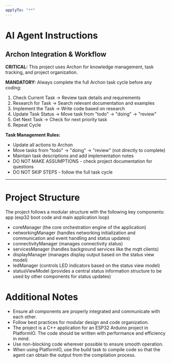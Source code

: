 ```yaml
---
applyTo: "**"
---
```


# AI Agent Instructions

## Archon Integration & Workflow
**CRITICAL:** This project uses Archon for knowledge management, task tracking, and project organization.

**MANDATORY:** Always complete the full Archon task cycle before any coding:
1. Check Current Task → Review task details and requirements
2. Research for Task → Search relevant documentation and examples
3. Implement the Task → Write code based on research
4. Update Task Status → Move task from "todo" → "doing" → "review"
5. Get Next Task → Check for next priority task
6. Repeat Cycle

**Task Management Rules:**
- Update all actions to Archon
- Move tasks from "todo" → "doing" → "review" (not directly to complete)
- Maintain task descriptions and add implementation notes
- DO NOT MAKE ASSUMPTIONS - check project documentation for questions
- DO NOT SKIP STEPS - follow the full task cycle

---

# Project Structure
The project follows a modular structure with the following key components:
app (esp32 boot code and main application loop)
- coreManager (the core orchestration engine of the application)
- networkingManager (handles networking initialization and communication and event handling and status updates)
- connectivityManager (manages connectivity status)
- servicesManager (handles background services like the mqtt clients)
- displayManager (manages display output based on the status view model)
- ledManager (controls LED indicators based on the status view model)
- statusViewModel (provides a central status information structure to be used by other components for status updates)

# Additional Notes
- Ensure all components are properly integrated and communicate with each other.
- Follow best practices for modular design and code organization.
- The project is a C++ application for an ESP32 Arduino project in PlatformIO. The code should be written with performance and efficiency in mind.
- Use non-blocking code wherever possible to ensure smooth operation.
- When using PlatformIO, use the build task to compile code so that the agent can obtain the output from the compilation process.